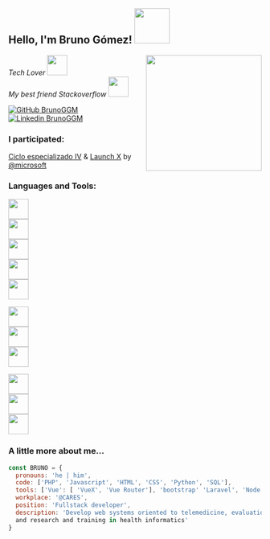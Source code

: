 <h2> Hello, I'm Bruno Gómez! <img src="https://media.giphy.com/media/3owyplYLWlGFQk9mF2/giphy.gif" width="70"></h2>
<img align='right' src="https://media.giphy.com/media/Vf3ZKdillTMOOaOho0/giphy.gif" width="230">

<p><em>Tech Lover <img src="https://media.giphy.com/media/nERMP8fuaZqvM6i94v/giphy.gif" width="40">
</br>
My best friend Stackoverflow <img src="https://media.giphy.com/media/ZZg7XJ7Bs9ipwU2KLc/giphy.gif" width="40"> 
</em></p>

[![GitHub BrunoGGM](https://img.shields.io/github/followers/BrunoGGM?label=follow&style=social)](https://github.com/BrunoGGM)
[![Linkedin BrunoGGM](https://img.shields.io/badge/LinkedIn-blue?style=flat&logo=linkedin&labelColor=blue)](https://www.linkedin.com/in/brunoggm/)

### I participated:
[Ciclo especializado IV](https://github.com/innovaccion-virtual) & [Launch X](https://github.com/LaunchX-InnovaccionVirtual) by [@microsoft](https://github.com/microsoft)


### Languages and Tools:


<code><img src="https://media.giphy.com/media/JqDcpPX8vWahUny0pE/giphy.gif" width="40"> </code>
<code><img src="https://media.giphy.com/media/ln7z2eWriiQAllfVcn/giphy.gif" width="40"> </code>
<code><img src="https://media.giphy.com/media/LMt9638dO8dftAjtco/giphy.gif" width="40"> </code>
<code><img src="https://media.giphy.com/media/XAxylRMCdpbEWUAvr8/giphy.gif" width="40"> </code>
<code><img src="https://media.giphy.com/media/fsEaZldNC8A1PJ3mwp/giphy.gif" width="40"> </code>

<code><img src="https://media.giphy.com/media/VgGthkhUvGgOit7Y9i/giphy.gif" width="40"> </code>
<code><img src="https://media.giphy.com/media/kHlrPbN9zaoOo7KXDo/giphy.gif" width="40"> </code>
<code><img src="https://media.giphy.com/media/kdFc8fubgS31b8DsVu/giphy.gif" width="40"> </code>

<code><img src="https://media.giphy.com/media/KzJkzjggfGN5Py6nkT/giphy.gif" width="40"> </code>
<code><img src="https://media.giphy.com/media/Sr8xDpMwVKOHUWDVRD/giphy.gif" width="40"> </code>
<code><img src="https://media.giphy.com/media/IdyAQJVN2kVPNUrojM/giphy.gif" width="40"> </code>


### A little more about me...  

```javascript
const BRUNO = {
  pronouns: 'he | him',
  code: ['PHP', 'Javascript', 'HTML', 'CSS', 'Python', 'SQL'],
  tools: ['Vue': [ 'VueX', 'Vue Router'], 'bootstrap' 'Laravel', 'Node', 'Azure', 'LHC Forms'],
  workplace: '@CARES',
  position: 'Fullstack developer',
  description: 'Develop web systems oriented to telemedicine, evaluation of health technologies 
  and research and training in health informatics'
}
```
